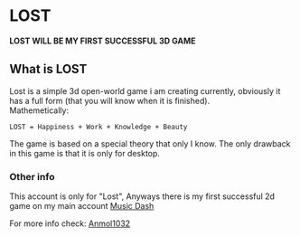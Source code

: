 # LOST
**LOST WILL BE MY FIRST SUCCESSFUL 3D GAME**

## What is LOST
Lost is a simple 3d open-world game i am creating currently, obviously it has a full form (that you will know when it is finished). \
Mathemetically:
```
LOST = Happiness + Work + Knowledge + Beauty
```

The game is based on a special theory that only I know. The only drawback in this game is that it is only for desktop.

### Other info
This account is only for "Lost", Anyways there is my first successful 2d game on my main account [Music Dash](https://github.com/Anmol1032/MusicDash)

For more info check:  [Anmol1032](https://github.com/Anmol1032)
